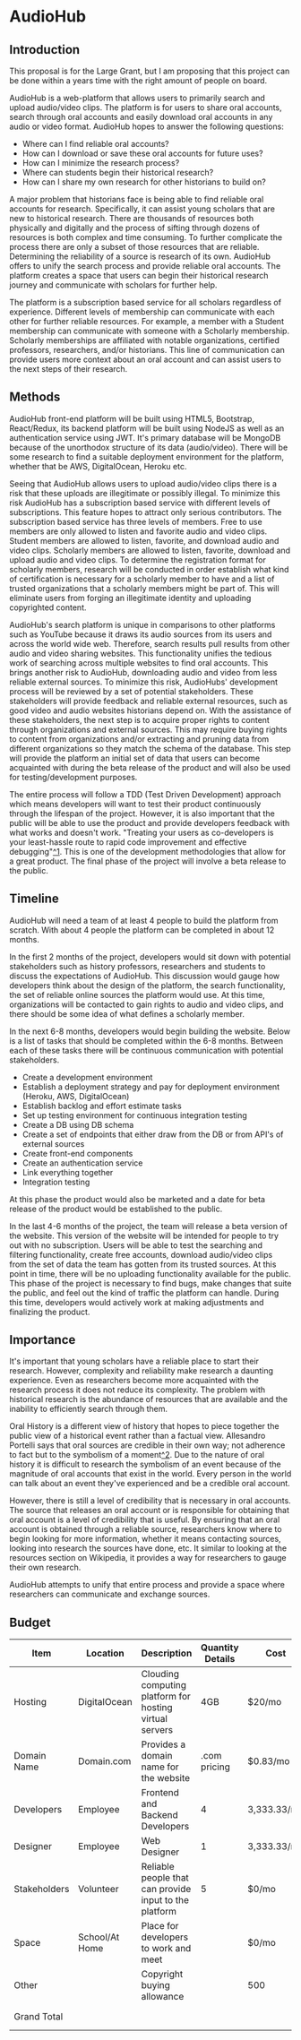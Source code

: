 # AudioHub
## Introduction
This proposal is for the Large Grant, but I am proposing that this project can be done within a years time with the right amount of people on board.

AudioHub is a web-platform that allows users to primarily search and upload audio/video clips. The platform is for users to share oral accounts, search through oral accounts and easily download oral accounts in any audio or video format. AudioHub hopes to answer the following questions:

- Where can I find reliable oral accounts?
- How can I download or save these oral accounts for future uses?
- How can I minimize the research process?
- Where can students begin their historical research?
- How can I share my own research for other historians to build on?

A major problem that historians face is being able to find reliable oral accounts for research. Specifically, it can assist young scholars that are new to historical research. There are thousands of resources both physically and digitally and the process of sifting through dozens of resources is both complex and time consuming. To further complicate the process there are only a subset of those resources that are reliable. Determining the reliability of a source is research of its own. AudioHub offers to unify the search process and provide reliable oral accounts. The platform creates a space that users can begin their historical research journey and communicate with scholars for further help.

The platform is a subscription based service for all scholars regardless of experience. Different levels of membership can communicate with each other for further reliable resources. For example, a member with a Student membership can communicate with someone with a Scholarly membership. Scholarly memberships are affiliated with notable organizations, certified professors, researchers, and/or historians. This line of communication can provide users more context about an oral account and can assist users to the next steps of their research.


## Methods
AudioHub front-end platform will be built using HTML5, Bootstrap, React/Redux, its backend platform will be built using NodeJS as well as an authentication service using JWT. It's primary database will be MongoDB because of the unorthodox structure of its data (audio/video). There will be some research to find a suitable deployment environment for the platform, whether that be AWS, DigitalOcean, Heroku etc.

Seeing that AudioHub allows users to upload audio/video clips there is a risk that these uploads are illegitimate or possibly illegal. To minimize this risk AudioHub has a subscription based service with different levels of subscriptions. This feature hopes to attract only serious contributors. The subscription based service has three levels of members. Free to use members are only allowed to listen and favorite audio and video clips. Student members are allowed to listen, favorite, and download audio and video clips. Scholarly members are allowed to listen, favorite, download and upload audio and video clips. To determine the registration format for scholarly members, research will be conducted in order establish what kind of certification is necessary for a scholarly member to have and a list of trusted organizations that a scholarly members might be part of. This will eliminate users from forging an illegitimate identity and uploading copyrighted content.

AudioHub's search platform is unique in comparisons to other platforms such as YouTube because it draws its audio sources from its users and across the world wide web. Therefore, search results pull results from other audio and video sharing websites. This functionality unifies the tedious work of searching across multiple websites to find oral accounts. This brings another risk to AudioHub, downloading audio and video from less reliable external sources. To minimize this risk, AudioHubs' development process will be reviewed by a set of potential stakeholders. These stakeholders will provide feedback and reliable external resources, such as good video and audio websites historians depend on. With the assistance of these stakeholders, the next step is to acquire proper rights to content through organizations and external sources. This may require buying rights to content from organizations and/or extracting and pruning data from different organizations so they match the schema of the database. This step will provide the platform an initial set of data that users can become acquainted with during the beta release of the product and will also be used for testing/development purposes.

The entire process will follow a TDD (Test Driven Development) approach which means developers will want to test their product continuously through the lifespan of the project. However, it is also important that the public will be able to use the product and provide developers feedback with what works and doesn't work. "Treating your users as co-developers is your least-hassle route to rapid code improvement and effective debugging"[^1](http://www.unterstein.net/su/docs/CathBaz.pdf). This is one of the development methodologies that allow for a great product. The final phase of the project will involve a beta release to the public.


## Timeline
AudioHub will need a team of at least 4 people to build the platform from scratch.
With about 4 people the platform can be completed in about 12 months.

In the first 2 months of the project, developers would sit down with potential stakeholders such as history professors, researchers and students to discuss the expectations of AudioHub. This discussion would gauge how developers think about the design of the platform, the search functionality, the set of reliable online sources the platform would use. At this time, organizations will be contacted to gain rights to audio and video clips, and there should be some idea of what defines a scholarly member.

In the next 6-8 months, developers would begin building the website. Below is a list of tasks that should be completed within the 6-8 months. Between each of these tasks there will be continuous communication with potential stakeholders.
- Create a development environment
- Establish a deployment strategy and pay for deployment environment (Heroku, AWS, DigitalOcean)
- Establish backlog and effort estimate tasks
- Set up testing environment for continuous integration testing
- Create a DB using DB schema
- Create a set of endpoints that either draw from the DB or from API's of external sources
- Create front-end components
- Create an authentication service
- Link everything together
- Integration testing

At this phase the product would also be marketed and a date for beta release of the product would be established to the public.

In the last 4-6 months of the project, the team will release a beta version of the website. This version of the website will be intended for people to try out with no subscription. Users will be able to test the searching and filtering functionality, create free accounts, download audio/video clips from the set of data the team has gotten from its trusted sources. At this point in time, there will be no uploading functionality available for the public. This phase of the project is necessary to find bugs, make changes that suite the public, and feel out the kind of traffic the platform can handle. During this time, developers would actively work at making adjustments and finalizing the product.  

## Importance
It's important that young scholars have a reliable place to start their research. However, complexity and reliability make research a daunting experience. Even as researchers become more acquainted with the research process it does not reduce its complexity. The problem with historical research is the abundance of resources that are available and the inability to efficiently search through them.

Oral History is a different view of history that hopes to piece together the public view of a historical event rather than a factual view. Allesandro Portelli says that oral sources are credible in their own way; not adherence to fact but to the symbolism of a moment[^2](https://www.albany.edu/jmmh/vol2no1/lightssoundessay.html). Due to the nature of oral history it is difficult to research the symbolism of an event because of the magnitude of oral accounts that exist in the world. Every person in the world can talk about an event they've experienced and be a credible oral account.

However, there is still a level of credibility that is necessary in oral accounts. The source that releases an oral account or is responsible for obtaining that oral account is a level of credibility that is useful. By ensuring that an oral account is obtained through a reliable source, researchers know where to begin looking for more information, whether it means contacting sources, looking into research the sources have done, etc. It similar to looking at the resources section on Wikipedia, it provides a way for researchers to gauge their own research.

AudioHub attempts to unify that entire process and provide a space where researchers can communicate and exchange sources.


## Budget

|  Item | Location | Description | Quantity Details | Cost | Total |
|  ------ | ------ | ------ | ------ | ------ | ------ |
|  Hosting | DigitalOcean | Clouding computing platform for hosting virtual servers | 4GB | $20/mo | $240/yr |
|  Domain Name | Domain.com | Provides a domain name for the website | .com pricing | $0.83/mo | $9.99/yr |
|  Developers | Employee | Frontend and Backend Developers | 4 | 3,333.33/mo | $160,000/yr |
|  Designer | Employee | Web Designer | 1 | 3,333.33/mo | $40,000/yr |
|  Stakeholders | Volunteer | Reliable people that can provide input to the platform | 5 | $0/mo | $0/yr |
|  Space | School/At Home | Place for developers to work and meet |  | $0/mo | $0/yr |
|  Other |  | Copyright buying allowance |  | 500 | $500/yr |
|  Grand Total |  |  |  |  | 200, 749.99/yr |

